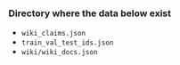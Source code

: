 ### Directory where the data below exist

- `wiki_claims.json`
- `train_val_test_ids.json`
- `wiki/wiki_docs.json`
